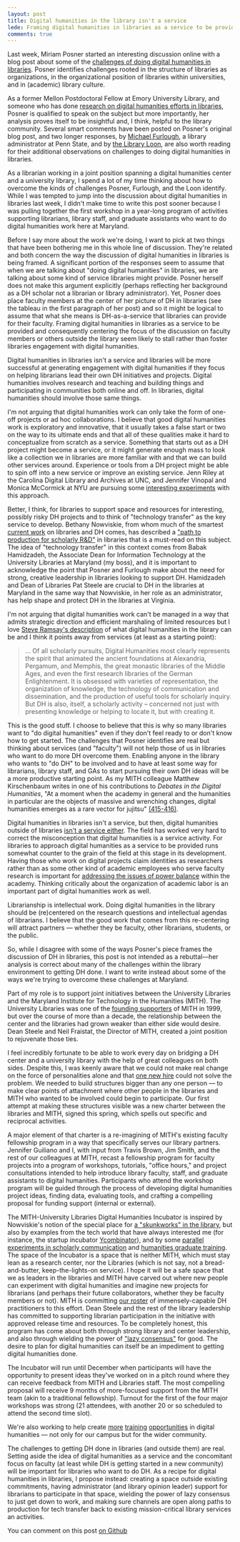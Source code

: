 ```yaml
---
layout: post
title: Digital humanities in the library isn't a service
lede: Framing digital humanities in libraries as a service to be provided and consequently centering the focus of the discussion on faculty members or others outside the library seem likely to stall rather than foster libraries engagement with digital humanities. I want digital humanities work in libraries that is innovative and iterative but that contributes back to the mission of (academic) libraries. The MITH-University Libraries Digital Humanities Incubator is a local effort to make that happen.
comments: true
---
```

Last week, Miriam Posner started an interesting discussion online with a blog post about some of the [challenges of doing digital humanities in libraries][posner]. Posner identifies challenges rooted in the structure of libraries as organizations, in the organizational position of libraries within universities, and in (academic) library culture.

As a former Mellon Postdoctoral Fellow at Emory University Library, and someone who has done [research on digital humanities efforts in libraries][speckit], Posner is qualified to speak on the subject but more importantly, her analysis proves itself to be insightful and, I think, helpful to the library community. Several smart comments have been posted on Posner's original blog post, and two longer responses, by [Michael Furlough][furlough], a library administrator at Penn State, and by [the Library Loon][loon], are also worth reading for their additional observations on challenges to doing digital humanities in libraries.

As a librarian working in a joint position spanning a digital humanities center and a university library, I spend a lot of my time thinking about how to overcome the kinds of challenges Posner, Furlough, and the Loon identify. While I was tempted to jump into the discussion about digital humanities in libraries last week, I didn't make time to write this post sooner because I was pulling together the first workshop in a year-long program of activities supporting librarians, library staff, and graduate assistants who want to do digital humanities work here at Maryland.

Before I say more about the work we're doing, I want to pick at two things that have been bothering me in this whole line of discussion. They're related and both concern the way the discussion of digital humanities in libraries is being framed. A significant portion of the responses seem to assume that when we are talking about "doing digital humanities" in libraries, we are talking about some kind of service libraries might provide. Posner herself does not make this argument explicitly (perhaps reflecting her background as a DH scholar not a librarian or library administrator). Yet, Posner does place faculty members at the center of her picture of DH in libraries (see the tableau in the first paragraph of her post) and so it might be logical to assume that what she means is DH-as-a-service that libraries can provide for their faculty. Framing digital humanities in libraries as a service to be provided and consequently centering the focus of the discussion on faculty members or others outside the library seem likely to stall rather than foster libraries engagement with digital humanities.

Digital humanities in libraries isn't a service and libraries will be more successful at generating engagement with digital humanities if they focus on helping librarians lead their own DH initiatives and projects. Digital humanities involves research and teaching and building things and participating in communities both online and off. In libraries, digital humanities should involve those same things.  

I'm not arguing that digital humanities work can only take the form of one-off projects or ad hoc collaborations. I believe that good digital humanities work is exploratory and innovative, that it usually takes a false start or two on the way to its ultimate ends and that all of these qualities make it hard to conceptualize from scratch as a service. Something that starts out as a DH project might become a service, or it might generate enough mass to look like a collection we in libraries are more familiar with and that we can build other services around. Experience or tools from a DH project might be able to spin off into a new service or improve an existing service. Jenn Riley at the Carolina Digital Library and Archives at UNC, and Jennifer Vinopal and Monica McCormick at NYU are pursuing some [interesting experiments][vinopal] with this approach.

Better, I think, for libraries to support space and resources for interesting, possibly risky DH projects and to think of "technology transfer" as the key service to develop. Bethany Nowviskie, from whom much of the smartest [current work][reality] on libraries and DH comes, has described a ["path to production for scholarly R&D"][skunk] in libraries that is a must-read on this subject. The idea of "technology transfer" in this context comes from Babak Hamidzadeh, the Associate Dean for Information Technology at the University Libraries at Maryland (my boss), and it is important to acknowledge the point that Posner and Furlough make about the need for strong, creative leadership in libraries looking to support DH. Hamidzadeh and Dean of Libraries Pat Steele are crucial to DH in the libraries at Maryland in the same way that Nowviskie, in her role as an administrator, has help shape and protect DH in the libraries at Virginia.

I'm not arguing that digital humanities work can't be managed in a way that admits strategic direction and efficient marshaling of limited resources but I love [Steve Ramsay's description][ramsay] of what digital humanities in the library can be and I think it points away from services (at least as a starting point):
>… Of all scholarly pursuits, Digital Humanities most clearly represents the spirit that animated the ancient foundations at Alexandria, Pergamum, and Memphis, the great monastic libraries of the Middle Ages, and even the first research libraries of the German Enlightenment. It is obsessed with varieties of representation, the organization of knowledge, the technology of communication and dissemination, and the production of useful tools for scholarly inquiry. But DH is also, itself, a scholarly activity – concerned not just with presenting knowledge or helping to locate it, but with creating it.

This is the good stuff. I choose to believe that this is why so many libraries want to "do digital humanities" even if they don't feel ready to or don't know how to get started. The challenges that Posner identifies are real but thinking about services (and "faculty") will not help those of us in libraries who want to do more DH overcome them. Enabling anyone in the library who wants to "do DH" to be involved and to have at least some way for librarians, library staff, and GAs to start pursuing their own DH ideas will be a more productive starting point. As my MITH colleague	 Matthew Kirschenbaum writes in one of his contributions to *Debates in the Digital Humanities*, "At a moment when the academy in general and the humanities in particular are the objects of massive and wrenching changes, digital humanities emerges as a rare vector for jujitsu" [(415-416)][debatesinDH].

Digital humanities in libraries isn't a service, but then, digital humanities outside of libraries [isn't a service either][anxieties]. The field has worked very hard to correct the misconception that digital humanities is a service activity. For libraries to approach digital humanities as a service to be provided runs somewhat counter to the grain of the field at this stage in its development. Having those who work on digital projects claim identities as researchers rather than as some other kind of academic employees who serve faculty research is important for [addressing the issues of power balance][offthetracks] within the academy. Thinking critically about the organization of academic labor is an important part of digital humanities work as well.

Librarianship is intellectual work. Doing digital humanities in the library should be (re)centered on the research questions and intellectual agendas of librarians. I believe that the good work that comes from this re-centering will attract partners &mdash; whether they be faculty, other librarians, students, or the public.

So, while I disagree with some of the ways Posner's piece frames the discussion of DH in libraries, this post is not intended as a rebuttal&mdash;her analysis is correct about many of the challenges within the library environment to getting DH done. I want to write instead about some of the ways we're trying to overcome these challenges at Maryland.

Part of my role is to support joint initiatives between the University Libraries and the Maryland Institute for Technology in the Humanities (MITH). The University Libraries was one of the [founding supporters][mith] of MITH in 1999, but over the course of more than a decade, the relationship between the center and the libraries had grown weaker than either side would desire. Dean Steele and Neil Fraistat, the Director of MITH, created a joint position to rejuvenate those ties.

I feel incredibly fortunate to be able to work every day on bridging a DH center and a university library with the help of great colleagues on both sides. Despite this, I was keenly aware that we could not make real change on the force of personalities alone and that [one new hire][newhire] could not solve the problem. We needed to build structures bigger than any one person &mdash; to make clear points of attachment where other people in the libraries and MITH who wanted to be involved could begin to participate. Our first attempt at making these structures visible was a new charter between the libraries and MITH, signed this spring, which spells out specific and reciprocal activities.

A major element of that charter is a re-imagining of MITH's existing faculty fellowship program in a way that specifically serves our library partners. Jennifer Guiliano and I, with input from Travis Brown, Jim Smith, and the rest of our colleagues at MITH, recast a fellowship program for faculty projects into a  program of workshops, tutorials, "office hours," and project consultations intended to help introduce library faculty, staff, and graduate assistants to digital humanities. Participants who attend the workshop program will be guided through the process of developing digital humanities project ideas, finding data, evaluating tools, and crafting a compelling proposal for funding support (internal or external).

The MITH-University Libraries Digital Humanities Incubator is inspired by Nowviskie's notion of the special place for [a "skunkworks" in the library][skunk], but also by examples from the tech world that have always interested me (for instance, the startup incubator [Ycombinator][ycombinator]), and by some [parallel experiments in scholarly communication][lethbridge] and [humanities graduate training][praxis]. The space of the Incubator is a space that is neither MITH, which must stay lean as a research center, nor the Libraries (which is not say, not a bread-and-butter, keep-the-lights-on service). I hope it will be a safe space that we as leaders in the libraries and MITH have carved out where new people can experiment with digital humanities and imagine new projects for librarians (and perhaps their future collaborators, whether they be faculty members or not). MITH is committing [our roster][mithstaff] of immensely-capable DH practitioners to this effort. Dean Steele and the rest of the library leadership has committed to supporting librarian participation in the initiative with approved release time and resources. To be completely honest, this program has come about both through strong library and center leadership, and also through wielding the power of ["lazy consensus"][consensus] for good. The desire to plan for digital humanities can itself be an impediment to getting digital humanities done.

The Incubator will run until December when participants will have the opportunity to present ideas they've worked on in a pitch round where they can receive feedback from MITH and Libraries staff. The most compelling proposal will receive 9 months of more-focused support from the MITH team (akin to a traditional fellowship). Turnout for the first of the four major workshops was strong (21 attendees, with another 20 or so scheduled to attend the second time slot).

We're also working to help create [more][dhwi] [training][dhdc] [opportunities][topic] in digital humanities &mdash; not only for our campus but for the wider community.

The challenges to getting DH done in libraries (and outside them) are real. Setting aside the idea of digital humanities as a service and the concomitant focus on faculty (at least while DH is getting started in a new community) will be important for libraries who want to do DH. As a recipe for digital humanities in libraries, I propose instead: creating a space outside existing commitments, having administrator (and library opinion leader) support for librarians to participate in that space, wielding the power of lazy consensus to just get down to work, and making sure channels are open along paths to production for tech transfer back to existing mission-critical library services an activities.

You can comment on this post [on Github](https://gist.github.com/3415438)

[skunk]: http://nowviskie.org/2011/a-skunk-in-the-library/
[reality]: http://nowviskie.org/2012/reality-bytes/
[consensus]: http://nowviskie.org/2012/lazy-consensus/
[posner]: http://miriamposner.com/blog/?p=1274
[furlough]: http://www.personal.psu.edu/mjf25/blogs/on_furlough/2012/08/some-institutional-challenges-to-supporting-dh-in-the-library.html
[ramsay]: http://lenz.unl.edu/papers/2010/10/08/care-of-the-soul.html
[loon]: http://gavialib.com/2012/08/additional-hurdles-to-novel-library-services/
[leadpipe]: http://www.inthelibrarywiththeleadpipe.org/2012/dhandthelib/
[ycombinator]: http://ycombinator.com/
[lethbridge]: http://www.uleth.ca/lib/incubator/proposal.html
[praxis]: http://praxis.scholarslab.org/
[vinopal]: http://vinopal.org/2012/06/29/supporting-digital-humanities-in-the-library-creating-sustainable-scalable-services/
[mith]: http://mith.umd.edu/about/
[dhwi]: http://mith.umd.edu/dhwi/
[anxieties]: http://digitalriffs.blogspot.com/2012/07/making-digital-human-anxieties.html
[projects]: http://digitalriffs.blogspot.com/2012/06/project-fever.html
[lookbig?]: http://www.slideshare.net/burgess1822/does-my-project-look-big-in-this-13324689
[debatesinDH]: http://www.worldcat.org/oclc/759909869 "WorldCat link for Debates in the Digital Humanities"
[speckit]: http://www.arl.org/news/pr/spec326-6dec11.shtml
[newhire]: http://gavialib.com/2011/05/new-hire-messianism/
[topic]: http://mith.umd.edu/community/dh-events/event/topic-modeling/
[dhdc]: http://mith.umd.edu/mith-awarded-institutes-for-advanced-topics-in-the-digital-humanities-neh-grant-to-lead-digital-humanities-data-curation-institutes/
[ddh]: http://www.kcl.ac.uk/artshums/depts/ddh/index.aspx
[offthetracks]: http://mediacommons.futureofthebook.org/mcpress/offthetracks/
[mithstaff]: http://mith.umd.edu/people/
